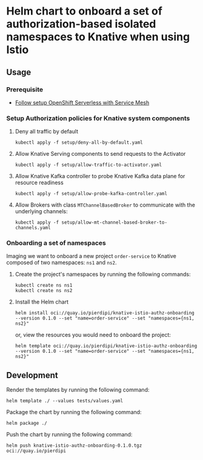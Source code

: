 # Helm chart to onboard a set of authorization-based isolated namespaces to Knative when using Istio

## Usage

### Prerequisite

- [Follow setup OpenShift Serverless with Service Mesh](https://openshift-knative.github.io/docs/docs/latest/serverless-eventing/service-mesh/eventing-service-mesh-setup.html)

### Setup Authorization policies for Knative system components

1. Deny all traffic by default
   ```shell
   kubectl apply -f setup/deny-all-by-default.yaml
   ```

2. Allow Knative Serving components to send requests to the Activator
   ```shell
   kubectl apply -f setup/allow-traffic-to-activator.yaml
   ```

3. Allow Knative Kafka controller to probe Knative Kafka data plane for resource readiness

   ```shell
   kubectl apply -f setup/allow-probe-kafka-controller.yaml
   ```
   
4. Allow Brokers with class `MTChannelBasedBroker` to communicate with the underlying channels:

   ```shell
   kubectl apply -f setup/allow-mt-channel-based-broker-to-channels.yaml
   ```

### Onboarding a set of namespaces

Imaging we want to onboard a new project `order-service` to Knative composed of two namespaces: `ns1` and `ns2`.

1. Create the project's namespaces by running the following commands:
   ```shell
   kubectl create ns ns1
   kubectl create ns ns2
   ```

2. Install the Helm chart
   ```shell
   helm install oci://quay.io/pierdipi/knative-istio-authz-onboarding --version 0.1.0 --set "name=order-service" --set "namespaces={ns1, ns2}"
   ```
   or, view the resources you would need to onboard the project:
   ```shell
   helm template oci://quay.io/pierdipi/knative-istio-authz-onboarding --version 0.1.0 --set "name=order-service" --set "namespaces={ns1, ns2}"
   ```

## Development

Render the templates by running the following command:

```shell
helm template ./ --values tests/values.yaml
```

Package the chart by running the following command:

```shell
helm package ./
```

Push the chart by running the following command:

```shell
helm push knative-istio-authz-onboarding-0.1.0.tgz oci://quay.io/pierdipi
```
